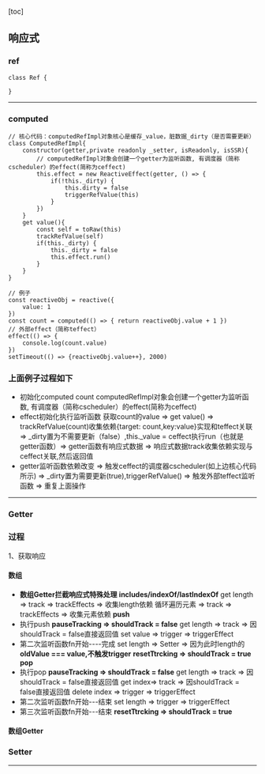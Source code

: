 [toc]
## 响应式

### ref
```
class Ref {
   
}
```
*** 
### computed
```
// 核心代码：computedRefImpl对象核心是缓存_value，脏数据_dirty（是否需要更新）
class ComputedRefImpl{
    constructor(getter,private readonly _setter, isReadonly, isSSR){
        // computedRefImpl对象会创建一个getter为监听函数, 有调度器（简称cscheduler）的effect(简称为ceffect)
        this.effect = new ReactiveEffect(getter, () => {
            if(!this._dirty) {
                this.dirty = false
                triggerRefValue(this)
            }
        })
    }
    get value(){
        const self = toRaw(this)
        trackRefValue(self)
        if(this._dirty) {
            this._dirty = false
            this.effect.run()
        }
    }
}
```
```
// 例子
const reactiveObj = reactive({
    value: 1
})
const count = computed(() => { return reactiveObj.value + 1 })
// 外部effect（简称teffect）
effect(() => {
    console.log(count.value)
})
setTimeout(() => {reactiveObj.value++}, 2000)
```
### 上面例子过程如下
- 初始化computed count
  computedRefImpl对象会创建一个getter为监听函数, 有调度器（简称cscheduler）的effect(简称为ceffect)
- effect初始化执行监听函数
  获取count的value => get value() => trackRefValue(count)收集依赖{target: count,key:value}实现和teffect关联 => _dirty置为不需要更新（false）,this._value = ceffect执行run（也就是getter函数）=> getter函数有响应式数据 => 响应式数据track收集依赖实现与ceffect关联,然后返回值
- getter监听函数依赖改变 => 触发ceffect的调度器cscheduler(如上边核心代码所示) => _dirty置为需要更新(true),triggerRefValue() => 触发外部teffect监听函数 => 重复上面操作
*** 
### Getter
### 过程
1、获取响应
#### 数组
- **数组Getter拦截响应式特殊处理**
**includes/indexOf/lastIndexOf**
get length => track => trackEffects => 收集length依赖
循环遍历元素 => track => trackEffects => 收集元素依赖
**push**
- 执行push
**pauseTracking => shouldTrack = false**
get length => track => 因shouldTrack = false直接返回值
set value => trigger => triggerEffect
- 第二次监听函数fn开始----完成
set length  => Setter => 因为此时length的**oldValue === value,不触发trigger**
**resetTtrcking => shouldTrack = true**
**pop**
- 执行pop
**pauseTracking => shouldTrack = false**
get length => track => 因shouldTrack = false直接返回值
get index=> track => 因shouldTrack = false直接返回值
delete index =>  trigger => triggerEffect
- 第二次监听函数fn开始---结束
set length  => trigger => triggerEffect
- 第三次监听函数fn开始---结束
**resetTtrcking => shouldTrack = true**
#### 数组Getter

### Setter
*** 
      

	